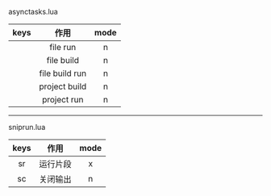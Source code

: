 asynctasks.lua

| keys  |      作用      | mode |
| :---: | :------------: | :--: |
| <F4>  |    file run    |  n   |
| <F3>  |   file build   |  n   |
| <F2>  | file build run |  n   |
| <A-b> | project build  |  n   |
| <A-r> |  project run   |  n   |

---

sniprun.lua

|    keys    |   作用   | mode |
| :--------: | :------: | :--: |
| <leader>sr | 运行片段 |  x   |
| <space>sc  | 关闭输出 |  n   |
